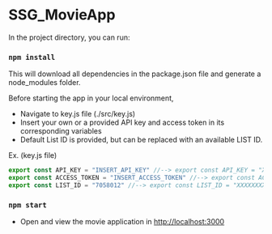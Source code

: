 # SSG_MovieApp

In the project directory, you can run:

###  `npm install` 

This will download all dependencies in the package.json file and generate a 
node_modules folder.

Before starting the app in your local environment, 
* Navigate to key.js file (./src/key.js) 
* Insert your own or a provided API key and access token in its corresponding variables 
* Default List ID is provided, but can be replaced with an available LIST ID.

Ex. (key.js file)
```javascript
export const API_KEY = "INSERT_API_KEY" //--> export const API_KEY = "XXXXXXXX"
export const ACCESS_TOKEN = "INSERT_ACCESS_TOKEN" //--> export const ACCESS_TOKEN = "XXXXXXXX"
export const LIST_ID = "7058012" //--> export const LIST_ID = "XXXXXXXX"
```

### `npm start`

* Open and view the movie application in [http://localhost:3000](http://localhost:3000) 



